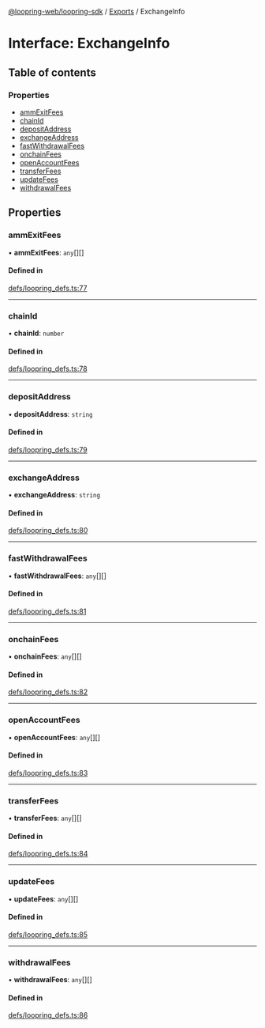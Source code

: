 [@loopring-web/loopring-sdk](../README.md) / [Exports](../modules.md) / ExchangeInfo

# Interface: ExchangeInfo

## Table of contents

### Properties

- [ammExitFees](ExchangeInfo.md#ammexitfees)
- [chainId](ExchangeInfo.md#chainid)
- [depositAddress](ExchangeInfo.md#depositaddress)
- [exchangeAddress](ExchangeInfo.md#exchangeaddress)
- [fastWithdrawalFees](ExchangeInfo.md#fastwithdrawalfees)
- [onchainFees](ExchangeInfo.md#onchainfees)
- [openAccountFees](ExchangeInfo.md#openaccountfees)
- [transferFees](ExchangeInfo.md#transferfees)
- [updateFees](ExchangeInfo.md#updatefees)
- [withdrawalFees](ExchangeInfo.md#withdrawalfees)

## Properties

### ammExitFees

• **ammExitFees**: `any`[][]

#### Defined in

[defs/loopring_defs.ts:77](https://github.com/Loopring/loopring_sdk/blob/904c903/src/defs/loopring_defs.ts#L77)

___

### chainId

• **chainId**: `number`

#### Defined in

[defs/loopring_defs.ts:78](https://github.com/Loopring/loopring_sdk/blob/904c903/src/defs/loopring_defs.ts#L78)

___

### depositAddress

• **depositAddress**: `string`

#### Defined in

[defs/loopring_defs.ts:79](https://github.com/Loopring/loopring_sdk/blob/904c903/src/defs/loopring_defs.ts#L79)

___

### exchangeAddress

• **exchangeAddress**: `string`

#### Defined in

[defs/loopring_defs.ts:80](https://github.com/Loopring/loopring_sdk/blob/904c903/src/defs/loopring_defs.ts#L80)

___

### fastWithdrawalFees

• **fastWithdrawalFees**: `any`[][]

#### Defined in

[defs/loopring_defs.ts:81](https://github.com/Loopring/loopring_sdk/blob/904c903/src/defs/loopring_defs.ts#L81)

___

### onchainFees

• **onchainFees**: `any`[][]

#### Defined in

[defs/loopring_defs.ts:82](https://github.com/Loopring/loopring_sdk/blob/904c903/src/defs/loopring_defs.ts#L82)

___

### openAccountFees

• **openAccountFees**: `any`[][]

#### Defined in

[defs/loopring_defs.ts:83](https://github.com/Loopring/loopring_sdk/blob/904c903/src/defs/loopring_defs.ts#L83)

___

### transferFees

• **transferFees**: `any`[][]

#### Defined in

[defs/loopring_defs.ts:84](https://github.com/Loopring/loopring_sdk/blob/904c903/src/defs/loopring_defs.ts#L84)

___

### updateFees

• **updateFees**: `any`[][]

#### Defined in

[defs/loopring_defs.ts:85](https://github.com/Loopring/loopring_sdk/blob/904c903/src/defs/loopring_defs.ts#L85)

___

### withdrawalFees

• **withdrawalFees**: `any`[][]

#### Defined in

[defs/loopring_defs.ts:86](https://github.com/Loopring/loopring_sdk/blob/904c903/src/defs/loopring_defs.ts#L86)
